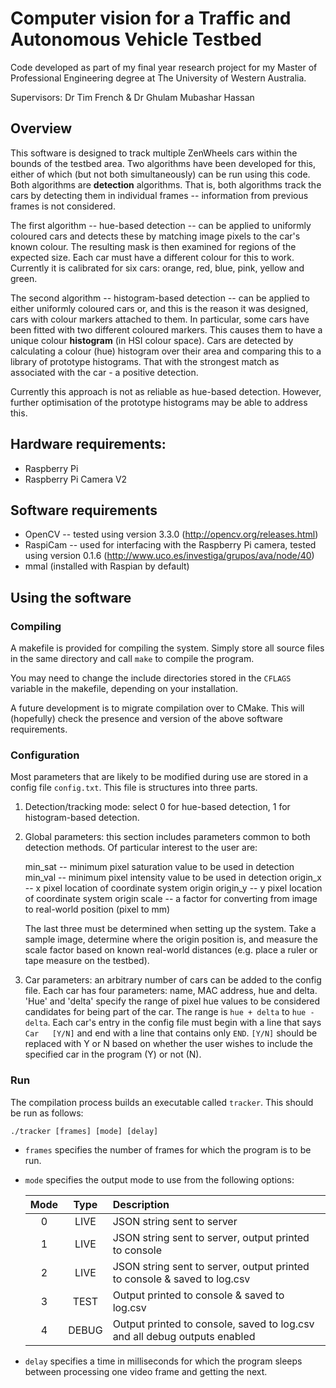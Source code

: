 # Computer vision for a Traffic and Autonomous Vehicle Testbed

Code developed as part of my final year research project for my Master of Professional Engineering degree at The University of Western Australia. 

Supervisors: Dr Tim French & Dr Ghulam Mubashar Hassan

## Overview

This software is designed to track multiple ZenWheels cars within the bounds of the testbed area. Two algorithms have been developed for this, either of which (but not both simultaneously) can be run using this code. Both algorithms are __detection__ algorithms. That is, both algorithms track the cars by detecting them in individual frames -- information from previous frames is not considered.

The first algorithm -- hue-based detection -- can be applied to uniformly coloured cars and detects these by matching image pixels to the car's known colour. The resulting mask is then examined for regions of the expected size. Each car must have a different colour for this to work. Currently it is calibrated for six cars: orange, red, blue, pink, yellow and green.

The second algorithm -- histogram-based detection -- can be applied to either uniformly coloured cars or, and this is the reason it was designed, cars with colour markers attached to them. In particular, some cars have been fitted with two different coloured markers. This causes them to have a unique colour __histogram__ (in HSI colour space). Cars are detected by calculating a colour (hue) histogram over their area and comparing this to a library of prototype histograms. That with the strongest match as associated with the car - a positive detection.

Currently this approach is not as reliable as hue-based detection. However, further optimisation of the prototype histograms may be able to address this.

## Hardware requirements:

* Raspberry Pi
* Raspberry Pi Camera V2

## Software requirements

* OpenCV -- tested using version 3.3.0 (http://opencv.org/releases.html)
* RaspiCam -- used for interfacing with the Raspberry Pi camera, tested using version 0.1.6 (http://www.uco.es/investiga/grupos/ava/node/40)
* mmal (installed with Raspian by default)

## Using the software

### Compiling

A makefile is provided for compiling the system. Simply store all source files in the same directory and call `make` to compile the program.

You may need to change the include directories stored in the `CFLAGS` variable in the makefile, depending on your installation.

A future development is to migrate compilation over to CMake. This will (hopefully) check the presence and version of the above software requirements.

### Configuration

Most parameters that are likely to be modified during use are stored in a config file `config.txt`. This file is structures into three parts.

1. Detection/tracking mode: select 0 for hue-based detection, 1 for histogram-based detection.
2. Global parameters: this section includes parameters common to both detection methods. Of particular interest to the user are:

   min_sat -- minimum pixel saturation value to be used in detection
   min_val -- minimum pixel intensity value to be used in detection
   origin_x -- x pixel location of coordinate system origin
   origin_y -- y pixel location of coordinate system origin
   scale -- a factor for converting from image to real-world position (pixel to mm)

   The last three must be determined when setting up the system. Take a sample image, determine where the origin position is, and measure the scale factor based on known real-world distances (e.g. place a ruler or tape measure on the testbed).

3. Car parameters: an arbitrary number of cars can be added to the config file. Each car has four parameters: name, MAC address, hue and delta. 'Hue' and 'delta' specify the range of pixel hue values to be considered candidates for being part of the car. The range is `hue + delta` to `hue - delta`. Each car's entry in the config file must begin with a line that says `Car   [Y/N]` and end with a line that contains only `END`. `[Y/N]` should be replaced with Y or N based on whether the user wishes to include the specified car in the program (Y) or not (N).

### Run

The compilation process builds an executable called `tracker`. This should be run as follows:

`./tracker [frames] [mode] [delay]`

* `frames` specifies the number of frames for which the program is to be run.
* `mode` specifies the output mode to use from the following options:

   | Mode   | Type   | Description                                                               |
   | :----: |:------:| :-------------------------------------------------------------------------|
   | 0      | LIVE   | JSON string sent to server                                                |
   | 1      | LIVE   | JSON string sent to server, output printed to console                     |
   | 2      | LIVE   | JSON string sent to server, output printed to console & saved to log.csv  |
   | 3      | TEST   | Output printed to console & saved to log.csv                              |
   | 4      | DEBUG  | Output printed to console, saved to log.csv and all debug outputs enabled |

* `delay` specifies a time in milliseconds for which the program sleeps between processing one video frame and getting the next.